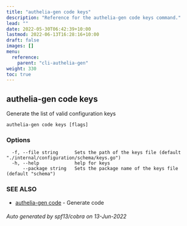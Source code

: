 ```yaml
---
title: "authelia-gen code keys"
description: "Reference for the authelia-gen code keys command."
lead: ""
date: 2022-05-30T06:42:39+10:00
lastmod: 2022-06-13T16:28:16+10:00
draft: false
images: []
menu:
  reference:
    parent: "cli-authelia-gen"
weight: 330
toc: true
---
```


## authelia-gen code keys

Generate the list of valid configuration keys

```
authelia-gen code keys [flags]
```

### Options

```
  -f, --file string      Sets the path of the keys file (default "./internal/configuration/schema/keys.go")
  -h, --help             help for keys
      --package string   Sets the package name of the keys file (default "schema")
```

### SEE ALSO

* [authelia-gen code](authelia-gen_code.md)	 - Generate code

###### Auto generated by spf13/cobra on 13-Jun-2022
